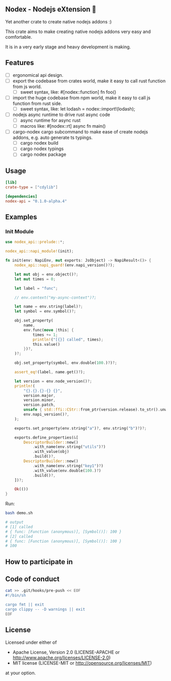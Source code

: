 ## Nodex - Nodejs eXtension 🥳

Yet another crate to create native nodejs addons :)

This crate aims to make creating native nodejs addons very easy and comfortable.

It is in a very early stage and heavy development is making.

## Features

- [ ] ergonomical api design.
- [ ] export the codebase from crates world, make it easy to call rust function from js world.
    - [ ] sweet syntax, like: #[nodex::function] fn foo()
- [ ] import the huge codebase from npm world, make it easy to call js function from rust side.
    - [ ] sweet syntax, like: let lodash = nodex::import!(lodash);
- [ ] nodejs async runtime to drive rust async code
    - [ ] async runtime for async rust
    - [ ] macros like: #[nodex::rt] async fn main()
- [ ] cargo-nodex cargo subcommand to make ease of create nodejs addons, e.g. auto generate ts typings.
    - [ ] cargo nodex build
    - [ ] cargo nodex typings
    - [ ] cargo nodex package

## Usage

```toml
[lib]
crate-type = ["cdylib"]

[dependencies]
nodex-api = "0.1.0-alpha.4"
```

## Examples

### Init Module

```rust
use nodex_api::prelude::*;

nodex_api::napi_module!(init);

fn init(env: NapiEnv, mut exports: JsObject) -> NapiResult<()> {
    nodex_api::napi_guard!(env.napi_version()?);

    let mut obj = env.object()?;
    let mut times = 0;

    let label = "func";

    // env.context("my-async-context")?;

    let name = env.string(label)?;
    let symbol = env.symbol()?;

    obj.set_property(
        name,
        env.func(move |this| {
            times += 1;
            println!("[{}] called", times);
            this.value()
        })?,
    )?;

    obj.set_property(symbol, env.double(100.)?)?;

    assert_eq!(label, name.get()?);

    let version = env.node_version()?;
    println!(
        "{}.{}.{}-{} {}",
        version.major,
        version.minor,
        version.patch,
        unsafe { std::ffi::CStr::from_ptr(version.release).to_str().unwrap() },
        env.napi_version()?,
    );

    exports.set_property(env.string("a")?, env.string("b")?)?;

    exports.define_properties(&[
        DescriptorBuilder::new()
            .with_name(env.string("utils")?)
            .with_value(obj)
            .build()?,
        DescriptorBuilder::new()
            .with_name(env.string("key1")?)
            .with_value(env.double(100.)?)
            .build()?,
    ])?;

    Ok(())
}
```

Run:

```bash
bash demo.sh

# output
# [1] called
# { func: [Function (anonymous)], [Symbol()]: 100 }
# [2] called
# { func: [Function (anonymous)], [Symbol()]: 100 }
# 100
```

## How to participate in

## Code of conduct

```bash
cat >> .git/hooks/pre-push << EOF
#!/bin/sh

cargo fmt || exit
cargo clippy -- -D warnings || exit
EOF
```

## License

Licensed under either of

- Apache License, Version 2.0 (LICENSE-APACHE or http://www.apache.org/licenses/LICENSE-2.0)
- MIT license (LICENSE-MIT or http://opensource.org/licenses/MIT)

at your option.
